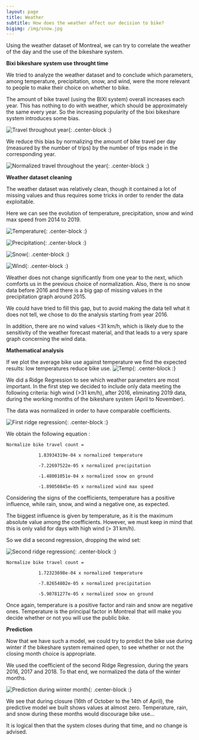 ```yaml
---
layout: page
title: Weather
subtitle: How does the weather affect our decision to bike?
bigimg: /img/snow.jpg
---
```


Using the weather dataset of Montreal, we can try to correlate the weather of the day and the use of the bikeshare system. 

**Bixi bikeshare system use throught time**

We tried to analyze the weather dataset and to conclude which parameters, among temperature, precipitation, snow, and wind, were the more relevant to people to make their choice on whether to bike.

The amount of bike travel (using the BIXI system) overall increases each year. This has nothing to do with weather, which should be approximately the same every year. So the increasing popularity of the bixi bikeshare system introduces some bias.

![Travel throughout year](img/weather.png){: .center-block :}

We reduce this bias by normalizing the amount of bike travel per day (measured by the number of trips) by the number of trips made in the corresponding year.

![Normalized travel throughout the year](img/norm.png){: .center-block :}

**Weather dataset cleaning**

The weather dataset was relatively clean, though it contained a lot of missing values and thus requires some tricks in order to render the data exploitable. 

Here we can see the evolution of temperature, precipitation, snow and wind max speed from 2014 to 2019.

![Temperature](img/temp.png){: .center-block :}

![Precipitation](img/precip.png){: .center-block :}

![Snow](img/snow.png){: .center-block :}

![Wind](img/wind.png){: .center-block :}

Weather does not change significantly from one year to the next, which comforts us in the previous choice of normalization. Also, there is no snow data before 2016 and there is a big gap of missing values in the precipitation graph around 2015.

We could have tried to fill this gap, but to avoid making the data tell what it does not tell, we chose to do the analysis starting from year 2016.

In addition, there are no wind values <31 km/h, which is likely due to the sensitivity of the weather forecast material, and that leads to a very spare graph concerning the wind data.

**Mathematical analysis**

If we plot the average bike use against temperature we find the expected results: low temperatures reduce bike use.
![Temp](img/temp_use.png){: .center-block :}


We did a Ridge Regression to see which weather parameters are most important. In the first step we decided to include only data meeting the following criteria: high wind (>31 km/h), after 2016, eliminating 2019 data, during the working months of the bikeshare system (April to November).

The data was normalized in order to have comparable coefficients.

![First ridge regression](img/ridge1.png){: .center-block :}

We obtain the following equation :


	Normalize bike travel count = 	
				
				1.83934319e-04 x normalized temperature 

				-7.22697522e-05 x normalized precipitation 

				-1.48001051e-04 x normalized snow on ground 
				
				-1.89050845e-05 x normalized wind max speed


Considering the signs of the coefficients, temperature has a positive influence, while rain, snow, and wind a negative one, as expected. 

The biggest influence is given by temperature, as it is the maximum absolute value among the coefficients. However, we must keep in mind that this is only valid for days with high wind (> 31 km/h).

So we did a second regression, dropping the wind set:

![Second ridge regression](img/ridge2.png){: .center-block :}


	Normalize bike travel count = 	
				
				1.72323698e-04 x normalized temperature

				-7.82654802e-05 x normalized precipitation
				
				-5.90781277e-05 x normalized snow on ground 


Once again, temperature is a positive factor and rain and snow are negative ones.
Temperature is the principal factor in Montreal that will make you decide whether or not you will use the public bike.

**Prediction**

Now that we have such a model, we could try to predict the bike use during winter if the bikeshare system remained open, to see whether or not the closing month choice is appropriate.

We used the coefficient of the second Ridge Regression, during the years 2016, 2017 and 2018. To that end, we normalized the data of the winter months.

![Prediction during winter month](img/Prediction.png){: .center-block :}

We see that during closure (16th of October to the 14th of April), the predictive model we built shows values at almost zero. 
Temperature, rain, and snow during these months would discourage bike use...

It is logical then that the system closes during that time, and no change is advised. 


